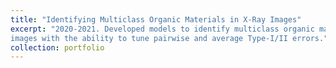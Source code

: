 ```yaml
---
title: "Identifying Multiclass Organic Materials in X-Ray Images"
excerpt: "2020-2021. Developed models to identify multiclass organic materials in X-Ray \
images with the ability to tune pairwise and average Type-I/II errors."
collection: portfolio
---
```


